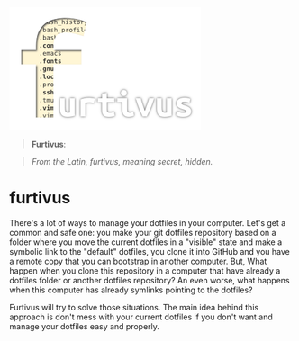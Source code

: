 
![logo](./logo/logo.png "furtivus logo")

> __Furtivus__:

> *From the Latin, furtivus, meaning secret, hidden.*

# furtivus

There's a lot of ways to manage your dotfiles in your computer. Let's get a
common and safe one: you make your git dotfiles repository based on a folder
where you move the current dotfiles in a "visible" state and make a symbolic
link to the "default" dotfiles, you clone it into GitHub and you have a remote
copy that you can bootstrap in another computer. But, What happen when you
clone this repository in a computer that have already a dotfiles folder or
another dotfiles repository? An even worse, what happens when this computer has
already symlinks pointing to the dotfiles?

Furtivus will try to solve those situations. The main idea behind this
approach is don't mess with your current dotfiles if you don't want and manage
your dotfiles easy and properly.
 
 
